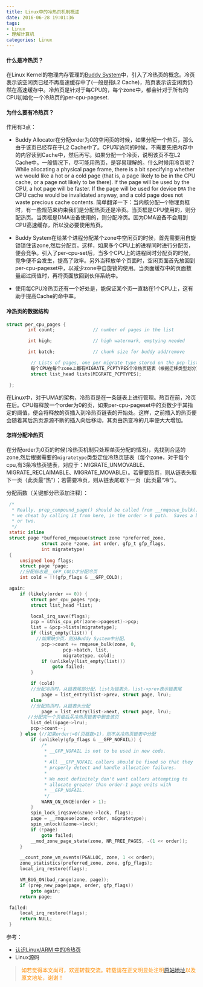 ```yaml
---
title: Linux中的冷热页机制概述
date: 2016-06-28 19:01:36
tags:
- Linux
- 理解计算机
categories: Linux
---
```


#### 什么是冷热页？

在Linux Kernel的物理内存管理的[Buddy System](/2016/06/28/linux-buddy-system/)中，引入了冷热页的概念。冷页表示该空闲页已经不再高速缓存中了(一般是指L2 Cache)，热页表示该空闲页仍然在高速缓存中。冷热页是针对于每CPU的，每个zone中，都会针对于所有的CPU初始化一个冷热页的per-cpu-pageset.

#### 为什么要有冷热页？

作用有3点：
- Buddy Allocator在分配order为0的空闲页的时候，如果分配一个热页，那么由于该页已经存在于L2 Cache中了。CPU写访问的时候，不需要先把内存中的内容读到Cache中，然后再写。如果分配一个冷页，说明该页不在L2 Cache中。一般情况下，尽可能用热页，是容易理解的。什么时候用冷页呢？While allocating a physical page frame, there is a bit specifying whether we would like a hot or a cold page (that is, a page likely to be in the CPU cache, or a page not likely to be there). If the page will be used by the CPU, a hot page will be faster. If the page will be used for device `DMA` the CPU cache would be invalidated anyway, and a cold page does not waste precious cache contents.
简单翻译一下：当内核分配`一个`物理页框时，有一些规范来约束我们是分配热页还是冷页。当页框是CPU使用的，则分配热页。当页框是DMA设备使用的，则分配冷页。因为DMA设备不会用到CPU高速缓存，所以没必要使用热页。

- Buddy System在给某个进程分配某个zone中空闲页的时候，首先需要用自旋锁锁住该zone,然后分配页。这样，如果多个CPU上的进程同时进行分配页，便会竞争。引入了per-cpu-set后，当多个CPU上的进程同时分配页的时候，竞争便不会发生，提高了效率。另外当释放单个页面时，空闲页面首先放回到per-cpu-pageset中，以减少zone中自旋锁的使用。当页面缓存中的页面数量超过阀值时，再将页面放回到伙伴系统中。

- 使用每CPU冷热页还有一个好处是，能保证某个页一直黏在1个CPU上，这有助于提高Cache的命中率。

#### 冷热页的数据结构
``` c
struct per_cpu_pages {
        int count;              // number of pages in the list

        int high;               // high watermark, emptying needed

        int batch;              // chunk size for buddy add/remove

         // Lists of pages, one per migrate type stored on the pcp-lists
         每个CPU在每个zone上都有MIGRATE_PCPTYPES个冷热页链表（根据迁移类型划分）
         struct list_head lists[MIGRATE_PCPTYPES];

 };
```
在Linux中，对于UMA的架构，冷热页是在一条链表上进行管理。热页在前，冷页在后。CPU每释放一个order为0的页，如果per-cpu-pageset中的页数少于其指定的阈值，便会将释放的页插入到冷热页链表的开始处。这样，之前插入的热页便会随着其后热页源源不断的插入向后移动，其页由热变冷的几率便大大增加。

#### 怎样分配冷热页

在分配order为0页的时候(冷热页机制只处理单页分配的情况)，先找到合适的zone,然后根据需要的`migratetype`类型定位冷热页链表（每个zone，对于每个cpu,有3条冷热页链表，对应于：MIGRATE_UNMOVABLE、MIGRATE_RECLAIMABLE、MIGRATE_MOVABLE）。若需要热页，则从链表头取下一页（此页最“热”）；若需要冷页，则从链表尾取下一页（此页最“冷”）。

分配函数（关键部分已添加注释）：
``` c
 /*
  * Really, prep_compound_page() should be called from __rmqueue_bulk().  But
  * we cheat by calling it from here, in the order > 0 path.  Saves a branch
  * or two.
  */
 static inline
 struct page *buffered_rmqueue(struct zone *preferred_zone,
             struct zone *zone, int order, gfp_t gfp_flags,
             int migratetype)
 {
     unsigned long flags;
     struct page *page;
     //分配标志是__GFP_COLD才分配冷页
     int cold = !!(gfp_flags & __GFP_COLD);

 again:
     if (likely(order == 0)) {
         struct per_cpu_pages *pcp;
         struct list_head *list;

         local_irq_save(flags);
         pcp = &this_cpu_ptr(zone->pageset)->pcp;
         list = &pcp->lists[migratetype];
         if (list_empty(list)) {
           //如果缺少页，则从Buddy System中分配。
             pcp->count += rmqueue_bulk(zone, 0,
                     pcp->batch, list,
                     migratetype, cold);
             if (unlikely(list_empty(list)))
                 goto failed;
         }

         if (cold)
         //分配冷页时，从链表尾部分配，list为链表头，list->prev表示链表尾
             page = list_entry(list->prev, struct page, lru);
         else
         //分配热页时，从链表头分配
             page = list_entry(list->next, struct page, lru);
        //分配完一个页框后从冷热页链表中删去该页
         list_del(&page->lru);
         pcp->count--;
     } else {//如果order!=0(页框数>1)，则不从冷热页链表中分配
         if (unlikely(gfp_flags & __GFP_NOFAIL)) {
             /*
              * __GFP_NOFAIL is not to be used in new code.
              *
              * All __GFP_NOFAIL callers should be fixed so that they
              * properly detect and handle allocation failures.
              *
              * We most definitely don't want callers attempting to
              * allocate greater than order-1 page units with
              * __GFP_NOFAIL.
              */
             WARN_ON_ONCE(order > 1);
         }
         spin_lock_irqsave(&zone->lock, flags);
         page = __rmqueue(zone, order, migratetype);
         spin_unlock(&zone->lock);
         if (!page)
             goto failed;
         __mod_zone_page_state(zone, NR_FREE_PAGES, -(1 << order));
     }

     __count_zone_vm_events(PGALLOC, zone, 1 << order);
     zone_statistics(preferred_zone, zone, gfp_flags);
     local_irq_restore(flags);

     VM_BUG_ON(bad_range(zone, page));
     if (prep_new_page(page, order, gfp_flags))
         goto again;
     return page;

 failed:
     local_irq_restore(flags);
     return NULL;
 }
```

参考：
- [认识Linux/ARM 中的冷热页](http://blog.tek-life.com/%E8%AE%A4%E8%AF%86linuxarm-%E4%B8%AD%E7%9A%84%E5%86%B7%E7%83%AD%E9%A1%B5/)
- Linux源码

><font color= Darkorange>如若觉得本文尚可，欢迎转载交流。转载请在正文明显处注明[原站地址](http://vinoit.me)以及原文地址，谢谢！</font> 

